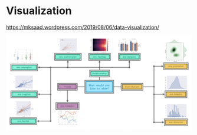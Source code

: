 # Visualization

https://mksaad.wordpress.com/2019/08/06/data-visualization/

![github-small](https://github.com/harish-coder/python/blob/master/Data%20Visualization%20with%20Pandas/download%20(1).png)

 
 


